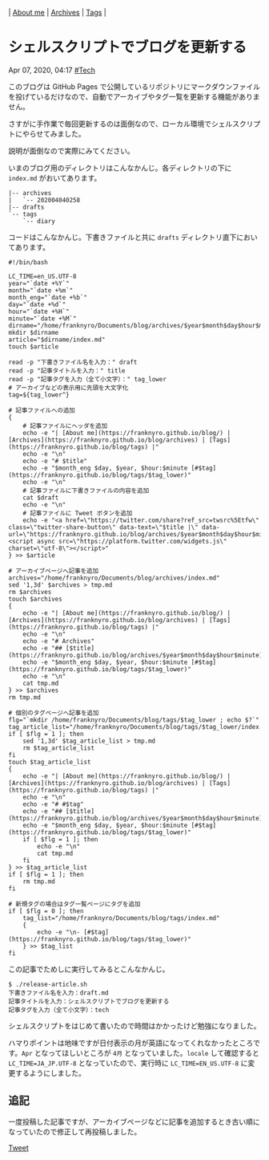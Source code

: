 | [About me](https://franknyro.github.io/blog/) | [Archives](https://franknyro.github.io/blog/archives) | [Tags](https://franknyro.github.io/blog/tags) |


# シェルスクリプトでブログを更新する
Apr 07, 2020, 04:17 [#Tech](https://franknyro.github.io/blog/tags/tech)


このブログは GitHub Pages で公開しているリポジトリにマークダウンファイルを投げているだけなので、自動でアーカイブやタグ一覧を更新する機能がありません。

さすがに手作業で毎回更新するのは面倒なので、ローカル環境でシェルスクリプトにやらせてみました。

説明が面倒なので実際にみてください。

いまのブログ用のディレクトリはこんなかんじ。各ディレクトリの下に `index.md` がおいてあります。

```
|-- archives
|   `-- 202004040258
|-- drafts
`-- tags
    `-- diary
```

コードはこんなかんじ。下書きファイルと共に `drafts` ディレクトリ直下においてあります。

```shell
#!/bin/bash

LC_TIME=en_US.UTF-8
year="`date +%Y`"
month="`date +%m`"
month_eng="`date +%b`"
day="`date +%d`"
hour="`date +%H`"
minute="`date +%M`"
dirname="/home/franknyro/Documents/blog/archives/$year$month$day$hour$minute"
mkdir $dirname
article="$dirname/index.md"
touch $article

read -p "下書きファイル名を入力：" draft
read -p "記事タイトルを入力：" title
read -p "記事タグを入力（全て小文字）：" tag_lower
# アーカイブなどの表示用に先頭を大文字化
tag=${tag_lower^}

# 記事ファイルへの追加
{
    # 記事ファイルにヘッダを追加
    echo -e "| [About me](https://franknyro.github.io/blog/) | [Archives](https://franknyro.github.io/blog/archives) | [Tags](https://franknyro.github.io/blog/tags) |"
    echo -e "\n"
    echo -e "# $title"
    echo -e "$month_eng $day, $year, $hour:$minute [#$tag](https://franknyro.github.io/blog/tags/$tag_lower)"
    echo -e "\n"
    # 記事ファイルに下書きファイルの内容を追加
    cat $draft
    echo -e "\n"
    # 記事ファイルに Tweet ボタンを追加
    echo -e "<a href=\"https://twitter.com/share?ref_src=twsrc%5Etfw\" class=\"twitter-share-button\" data-text=\"$title |\" data-url=\"https://franknyro.github.io/blog/archives/$year$month$day$hour$minute/\">Tweet</a><script async src=\"https://platform.twitter.com/widgets.js\" charset=\"utf-8\"></script>"
} >> $article

# アーカイブページへ記事を追加
archives="/home/franknyro/Documents/blog/archives/index.md"
sed '1,3d' $archives > tmp.md
rm $archives
touch $archives
{
    echo -e "| [About me](https://franknyro.github.io/blog/) | [Archives](https://franknyro.github.io/blog/archives) | [Tags](https://franknyro.github.io/blog/tags) |"
    echo -e "\n"
    echo -e "# Archives"
    echo -e "## [$title](https://franknyro.github.io/blog/archives/$year$month$day$hour$minute)"
    echo -e "$month_eng $day, $year, $hour:$minute [#$tag](https://franknyro.github.io/blog/tags/$tag_lower)"
    echo -e "\n"
    cat tmp.md
} >> $archives
rm tmp.md

# 個別のタグページへ記事を追加
flg="`mkdir /home/franknyro/Documents/blog/tags/$tag_lower ; echo $?`"
tag_article_list="/home/franknyro/Documents/blog/tags/$tag_lower/index.md"
if [ $flg = 1 ]; then
    sed '1,3d' $tag_article_list > tmp.md
    rm $tag_article_list
fi
touch $tag_article_list
{
    echo -e "| [About me](https://franknyro.github.io/blog/) | [Archives](https://franknyro.github.io/blog/archives) | [Tags](https://franknyro.github.io/blog/tags) |"
    echo -e "\n"
    echo -e "# #$tag"
    echo -e "## [$title](https://franknyro.github.io/blog/archives/$year$month$day$hour$minute)"
    echo -e "$month_eng $day, $year, $hour:$minute [#$tag](https://franknyro.github.io/blog/tags/$tag_lower)"
    if [ $flg = 1 ]; then
        echo -e "\n"
        cat tmp.md
    fi
} >> $tag_article_list
if [ $flg = 1 ]; then
    rm tmp.md
fi

# 新規タグの場合はタグ一覧ページにタグを追加
if [ $flg = 0 ]; then
    tag_list="/home/franknyro/Documents/blog/tags/index.md"
    {
        echo -e "\n- [#$tag](https://franknyro.github.io/blog/tags/$tag_lower)"
    } >> $tag_list
fi
```

この記事でためしに実行してみるとこんなかんじ。

```
$ ./release-article.sh 
下書きファイル名を入力：draft.md
記事タイトルを入力：シェルスクリプトでブログを更新する
記事タグを入力（全て小文字）：tech
```

シェルスクリプトをはじめて書いたので時間はかかったけど勉強になりました。

ハマりポイントは地味ですが日付表示の月が英語になってくれなかったところです。`Apr` となってほしいところが `4月` となっていました。`locale` して確認すると `LC_TIME=JA_JP.UTF-8` となっていたので、実行時に `LC_TIME=EN_US.UTF-8` に変更するようにしました。

## 追記
一度投稿した記事ですが、アーカイブページなどに記事を追加するとき古い順になっていたので修正して再投稿しました。

<a href="https://twitter.com/share?ref_src=twsrc%5Etfw" class="twitter-share-button" data-text="シェルスクリプトでブログを更新する |" data-url="https://franknyro.github.io/blog/archives/202004070417/">Tweet</a><script async src="https://platform.twitter.com/widgets.js" charset="utf-8"></script>
